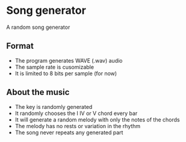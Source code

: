 # Song generator
A random song generator

## Format
- The program generates WAVE (.wav) audio
- The sample rate is cusomizable
- It is limited to 8 bits per sample (for now)

## About the music
- The key is randomly generated
- It randomly chooses the I IV or V chord every bar
- It will generate a random melody with only the notes of the chords
- The melody has no rests or variation in the rhythm
- The song never repeats any generated part
